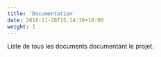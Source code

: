 ```yaml
---
title: 'Documentation'
date: 2018-11-28T15:14:39+10:00
weight: 1
---
```


Liste de tous les documents documentant le projet.
